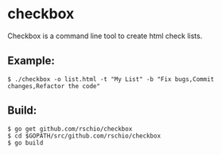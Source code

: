 # checkbox
Checkbox is a command line tool to create html check lists.

## Example:
```shell
$ ./checkbox -o list.html -t "My List" -b "Fix bugs,Commit changes,Refactor the code"
```

## Build:
```shell
$ go get github.com/rschio/checkbox
$ cd $GOPATH/src/github.com/rschio/checkbox
$ go build
```
